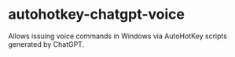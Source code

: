 # autohotkey-chatgpt-voice
Allows issuing voice commands in Windows via AutoHotKey scripts generated by ChatGPT.
